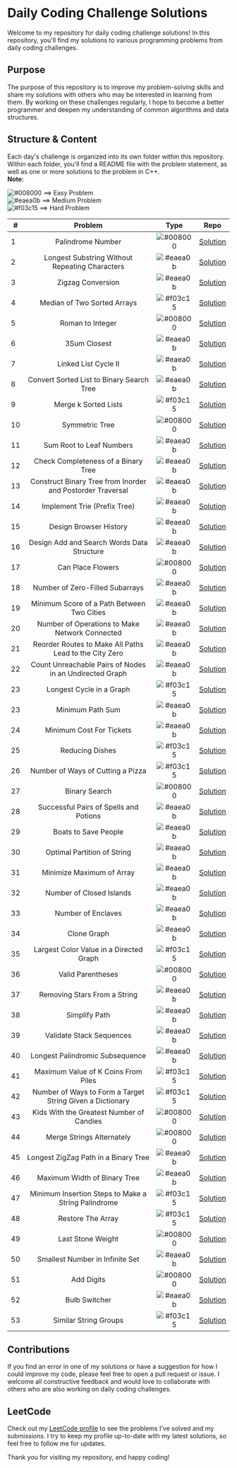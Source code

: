 # Daily Coding Challenge Solutions
Welcome to my repository for daily coding challenge solutions! In this repository, you'll find my solutions to various programming problems from daily coding challenges.

## Purpose
The purpose of this repository is to improve my problem-solving skills and share my solutions with others who may be interested in learning from them. By working on these challenges regularly, I hope to become a better programmer and deepen my understanding of common algorithms and data structures.

## Structure & Content
Each day's challenge is organized into its own folder within this repository. Within each folder, you'll find a README file with the problem statement, as well as one or more solutions to the problem in C++.<br/>
**Note:** 

![#008000](https://placehold.co/10x10/008000/008000.png) ==> Easy Problem<br/>
![#eaea0b](https://placehold.co/15x15/eaea0b/eaea0b.png) ==> Medium Problem<br/>
![#f03c15](https://placehold.co/15x15/f03c15/f03c15.png) ==> Hard Problem

|  #  | Problem                                  |Type | Repo          |
|-----|:----------------------------------------:|:---:|:-------------:|
|  1  |        Palindrome Number                 |![#008000](https://placehold.co/15x15/008000/008000.png)  | [Solution](https://github.com/Mohamed-Khalifa12/Problem-Solving/tree/main/Palindrome%20Number)     |
|  2  |        Longest Substring Without Repeating Characters     |![#eaea0b](https://placehold.co/15x15/eaea0b/eaea0b.png)   | [Solution](https://github.com/Mohamed-Khalifa12/Problem-Solving/tree/main/Longest%20Substring%20Without%20Repeating%20Characters)|
|  3  |        Zigzag Conversion |![#eaea0b](https://placehold.co/15x15/eaea0b/eaea0b.png)     | [Solution](https://github.com/Mohamed-Khalifa12/Problem-Solving/tree/main/Zigzag%20Conversion)     |
|  4   |        Median of Two Sorted Arrays | ![#f03c15](https://placehold.co/15x15/f03c15/f03c15.png)     | [Solution](https://github.com/Mohamed-Khalifa12/Problem-Solving/tree/main/Median%20of%20Two%20Sorted%20Arrays)     |
|  5   |        Roman to Integer |![#008000](https://placehold.co/15x15/008000/008000.png)  | [Solution](https://github.com/Mohamed-Khalifa12/Problem-Solving/tree/main/Roman%20to%20Integer)     |
|  6  |        3Sum Closest   |![#eaea0b](https://placehold.co/15x15/eaea0b/eaea0b.png)     | [Solution](https://github.com/Mohamed-Khalifa12/Problem-Solving/tree/main/3Sum%20Closest)     |
|  7  | Linked List Cycle II           |![#eaea0b](https://placehold.co/15x15/eaea0b/eaea0b.png)     | [Solution](https://github.com/Mohamed-Khalifa12/Problem-Solving/tree/main/Linked%20List%20Cycle%20II)     |
|  8  | Convert Sorted List to Binary Search Tree   |![#eaea0b](https://placehold.co/15x15/eaea0b/eaea0b.png)     | [Solution](https://github.com/Mohamed-Khalifa12/Problem-Solving/tree/main/Convert%20Sorted%20List%20to%20Binary%20Search%20Tree)     |
|  9  | Merge k Sorted Lists    |![#f03c15](https://placehold.co/15x15/f03c15/f03c15.png)     |  [Solution](https://github.com/Mohamed-Khalifa12/Problem-Solving/tree/main/Merge%20k%20Sorted%20Lists)     |
| 10  | Symmetric Tree    |![#008000](https://placehold.co/15x15/008000/008000.png)     |  [Solution](https://github.com/Mohamed-Khalifa12/Problem-Solving/tree/main/Symmetric%20Tree)|
| 11  | Sum Root to Leaf Numbers    |![#eaea0b](https://placehold.co/15x15/eaea0b/eaea0b.png)     |  [Solution](https://github.com/Mohamed-Khalifa12/Problem-Solving/tree/main/Sum%20Root%20to%20Leaf%20Numbers)|
| 12  | Check Completeness of a Binary Tree    |![#eaea0b](https://placehold.co/15x15/eaea0b/eaea0b.png)     |  [Solution](https://github.com/Mohamed-Khalifa12/Problem-Solving/tree/main/Check%20Completeness%20of%20a%20Binary%20Tree)|
| 13  | Construct Binary Tree from Inorder and Postorder Traversal    |![#eaea0b](https://placehold.co/15x15/eaea0b/eaea0b.png)     |  [Solution](https://github.com/Mohamed-Khalifa12/Problem-Solving/tree/main/Construct%20Binary%20Tree%20from%20Inorder%20and%20Postorder%20Traversal)|
| 14  | Implement Trie (Prefix Tree)   |![#eaea0b](https://placehold.co/15x15/eaea0b/eaea0b.png)     |  [Solution](https://github.com/Mohamed-Khalifa12/Problem-Solving/tree/main/Implement%20Trie%20(Prefix%20Tree))|
| 15  | Design Browser History  |![#eaea0b](https://placehold.co/15x15/eaea0b/eaea0b.png)     |  [Solution](https://github.com/Mohamed-Khalifa12/Problem-Solving/tree/main/Design%20Browser%20History)|
| 16  | Design Add and Search Words Data Structure  |![#eaea0b](https://placehold.co/15x15/eaea0b/eaea0b.png)     |  [Solution](https://github.com/Mohamed-Khalifa12/Problem-Solving/tree/main/Design%20Add%20and%20Search%20Words%20Data%20Structure)|
| 17  | Can Place Flowers |![#008000](https://placehold.co/10x10/008000/008000.png)   |  [Solution](https://github.com/Mohamed-Khalifa12/Problem-Solving/tree/main/Can%20Place%20Flowers)|
| 18  | Number of Zero-Filled Subarrays |![#eaea0b](https://placehold.co/15x15/eaea0b/eaea0b.png) |  [Solution](https://github.com/Mohamed-Khalifa12/Problem-Solving/tree/main/Number%20of%20Zero-Filled%20Subarrays)|
| 19  | Minimum Score of a Path Between Two Cities |![#eaea0b](https://placehold.co/15x15/eaea0b/eaea0b.png) |[Solution](https://github.com/Mohamed-Khalifa12/Problem-Solving/tree/main/Minimum%20Score%20of%20a%20Path%20Between%20Two%20Cities)|
| 20  | Number of Operations to Make Network Connected |![#eaea0b](https://placehold.co/15x15/eaea0b/eaea0b.png) |  [Solution](https://github.com/Mohamed-Khalifa12/Problem-Solving/tree/main/Number%20of%20Operations%20to%20Make%20Network%20Connected)|
| 21  | Reorder Routes to Make All Paths Lead to the City Zero |![#eaea0b](https://placehold.co/15x15/eaea0b/eaea0b.png) |  [Solution](https://github.com/Mohamed-Khalifa12/Problem-Solving/tree/main/Reorder%20Routes%20to%20Make%20All%20Paths%20Lead%20to%20the%20City%20Zero)|
| 22  | Count Unreachable Pairs of Nodes in an Undirected Graph |![#eaea0b](https://placehold.co/15x15/eaea0b/eaea0b.png) |  [Solution](https://github.com/Mohamed-Khalifa12/Problem-Solving/tree/main/Count%20Unreachable%20Pairs%20of%20Nodes%20in%20an%20Undirected%20Graph)|
| 23  | Longest Cycle in a Graph |![#f03c15](https://placehold.co/15x15/f03c15/f03c15.png) |  [Solution](https://github.com/Mohamed-Khalifa12/Problem-Solving/tree/main/Longest%20Cycle%20in%20a%20Graph)|
| 23  | Minimum Path Sum |![#eaea0b](https://placehold.co/15x15/eaea0b/eaea0b.png) |  [Solution](https://github.com/Mohamed-Khalifa12/Problem-Solving/tree/main/Minimum%20Path%20Sum)|
| 24  | Minimum Cost For Tickets |![#eaea0b](https://placehold.co/15x15/eaea0b/eaea0b.png) |  [Solution](https://github.com/Mohamed-Khalifa12/Problem-Solving/tree/main/Minimum%20Cost%20For%20Tickets)|
| 25  | Reducing Dishes |![#f03c15](https://placehold.co/15x15/f03c15/f03c15.png) |  [Solution](https://github.com/Mohamed-Khalifa12/Problem-Solving/tree/main/Reducing%20Dishes)|
| 26  | Number of Ways of Cutting a Pizza |![#f03c15](https://placehold.co/15x15/f03c15/f03c15.png)|[Solution](https://github.com/Mohamed-Khalifa12/Problem-Solving/tree/main/Number%20of%20Ways%20of%20Cutting%20a%20Pizza)|
| 27  | Binary Search |![#008000](https://placehold.co/10x10/008000/008000.png) |  [Solution](https://github.com/Mohamed-Khalifa12/Problem-Solving/tree/main/Binary%20Search)|
| 28  | Successful Pairs of Spells and Potions |![#eaea0b](https://placehold.co/15x15/eaea0b/eaea0b.png) |  [Solution](https://github.com/Mohamed-Khalifa12/Problem-Solving/tree/main/Successful%20Pairs%20of%20Spells%20and%20Potions)|
| 29  | Boats to Save People |![#eaea0b](https://placehold.co/15x15/eaea0b/eaea0b.png) |  [Solution](https://github.com/Mohamed-Khalifa12/Problem-Solving/tree/main/Boats%20to%20Save%20People)|
| 30  | Optimal Partition of String |![#eaea0b](https://placehold.co/15x15/eaea0b/eaea0b.png) |  [Solution](https://github.com/Mohamed-Khalifa12/Problem-Solving/tree/main/Optimal%20Partition%20of%20String)|
| 31  | Minimize Maximum of Array | ![#eaea0b](https://placehold.co/15x15/eaea0b/eaea0b.png)  |  [Solution](https://github.com/Mohamed-Khalifa12/Problem-Solving/tree/main/Minimize%20Maximum%20of%20Array) |
| 32  | Number of Closed Islands | ![#eaea0b](https://placehold.co/15x15/eaea0b/eaea0b.png)  |  [Solution](https://github.com/Mohamed-Khalifa12/Problem-Solving/tree/main/Number%20of%20Closed%20Islands) |
| 33  | Number of Enclaves | ![#eaea0b](https://placehold.co/15x15/eaea0b/eaea0b.png)  |  [Solution](https://github.com/Mohamed-Khalifa12/Problem-Solving/tree/main/Number%20of%20Enclaves) |
| 34  | Clone Graph | ![#eaea0b](https://placehold.co/15x15/eaea0b/eaea0b.png)  |  [Solution](https://github.com/Mohamed-Khalifa12/Problem-Solving/tree/main/Clone%20Graph) |
| 35  | Largest Color Value in a Directed Graph | ![#f03c15](https://placehold.co/15x15/f03c15/f03c15.png)  |  [Solution](https://github.com/Mohamed-Khalifa12/Problem-Solving/tree/main/Largest%20Color%20Value%20in%20a%20Directed%20Graph) |
| 36  | Valid Parentheses | ![#008000](https://placehold.co/10x10/008000/008000.png)  |  [Solution](https://github.com/Mohamed-Khalifa12/Problem-Solving/tree/main/Valid%20Parentheses) |
| 37  | Removing Stars From a String | ![#eaea0b](https://placehold.co/15x15/eaea0b/eaea0b.png)  |  [Solution](https://github.com/Mohamed-Khalifa12/Problem-Solving/tree/main/Removing%20Stars%20From%20a%20String) |
| 38  | Simplify Path | ![#eaea0b](https://placehold.co/15x15/eaea0b/eaea0b.png)  |  [Solution](https://github.com/Mohamed-Khalifa12/Problem-Solving/tree/main/Simplify%20Path) |
| 39  | Validate Stack Sequences | ![#eaea0b](https://placehold.co/15x15/eaea0b/eaea0b.png)  |  [Solution](https://github.com/Mohamed-Khalifa12/Problem-Solving/tree/main/Validate%20Stack%20Sequences) |
| 40  | Longest Palindromic Subsequence | ![#eaea0b](https://placehold.co/15x15/eaea0b/eaea0b.png)  |  [Solution](https://github.com/Mohamed-Khalifa12/Problem-Solving/tree/main/Longest%20Palindromic%20Subsequence) |
| 41  | Maximum Value of K Coins From Piles |![#f03c15](https://placehold.co/15x15/f03c15/f03c15.png) |  [Solution](https://github.com/Mohamed-Khalifa12/Problem-Solving/tree/main/Maximum%20Value%20of%20K%20Coins%20From%20Piles)|
| 42  | Number of Ways to Form a Target String Given a Dictionary |![#f03c15](https://placehold.co/15x15/f03c15/f03c15.png) |  [Solution](https://github.com/Mohamed-Khalifa12/Problem-Solving/tree/main/Number%20of%20Ways%20to%20Form%20a%20Target%20String%20Given%20a%20Dictionary)|
| 43  | Kids With the Greatest Number of Candies | ![#008000](https://placehold.co/10x10/008000/008000.png)  |  [Solution](https://github.com/Mohamed-Khalifa12/Problem-Solving/tree/main/Kids%20With%20the%20Greatest%20Number%20of%20Candies) |
| 44  | Merge Strings Alternately | ![#008000](https://placehold.co/10x10/008000/008000.png)  |  [Solution](https://github.com/Mohamed-Khalifa12/Problem-Solving/tree/main/Merge%20Strings%20Alternately) |
| 45  | Longest ZigZag Path in a Binary Tree | ![#eaea0b](https://placehold.co/15x15/eaea0b/eaea0b.png)  |  [Solution](https://github.com/Mohamed-Khalifa12/Problem-Solving/tree/main/Longest%20ZigZag%20Path%20in%20a%20Binary%20Tree) |
| 46  | Maximum Width of Binary Tree | ![#eaea0b](https://placehold.co/15x15/eaea0b/eaea0b.png)  |  [Solution](https://github.com/Mohamed-Khalifa12/Problem-Solving/tree/main/Maximum%20Width%20of%20Binary%20Tree) |
| 47  | Minimum Insertion Steps to Make a String Palindrome | ![#f03c15](https://placehold.co/15x15/f03c15/f03c15.png)  |  [Solution](https://github.com/Mohamed-Khalifa12/Problem-Solving/tree/main/Minimum%20Insertion%20Steps%20to%20Make%20a%20String%20Palindrome) |
| 48  | Restore The Array | ![#f03c15](https://placehold.co/15x15/f03c15/f03c15.png)  |  [Solution](https://github.com/Mohamed-Khalifa12/Problem-Solving/tree/main/Restore%20The%20Array) |
| 49  | Last Stone Weight | ![#008000](https://placehold.co/10x10/008000/008000.png)  |  [Solution](https://github.com/Mohamed-Khalifa12/Problem-Solving/tree/main/Last%20Stone%20Weight) |
| 50  | Smallest Number in Infinite Set | ![#eaea0b](https://placehold.co/15x15/eaea0b/eaea0b.png)  |  [Solution](https://github.com/Mohamed-Khalifa12/Problem-Solving/tree/main/Smallest%20Number%20in%20Infinite%20Set) |
| 51  | Add Digits | ![#008000](https://placehold.co/10x10/008000/008000.png)  |  [Solution](https://github.com/Mohamed-Khalifa12/Problem-Solving/tree/main/Add%20Digits) |
| 52  | Bulb Switcher | ![#eaea0b](https://placehold.co/15x15/eaea0b/eaea0b.png)  |  [Solution](https://github.com/Mohamed-Khalifa12/Problem-Solving/tree/main/Bulb%20Switcher) |
| 53  | Similar String Groups | ![#f03c15](https://placehold.co/15x15/f03c15/f03c15.png)  |  [Solution](https://github.com/Mohamed-Khalifa12/Problem-Solving/tree/main/Similar%20String%20Groups) |



## Contributions
If you find an error in one of my solutions or have a suggestion for how I could improve my code, please feel free to open a pull request or issue. I welcome all constructive feedback and would love to collaborate with others who are also working on daily coding challenges.

## LeetCode
Check out my [LeetCode profile](https://leetcode.com/mohamed_ahmed123/) to see the problems I've solved and my submissions. I try to keep my profile up-to-date with my latest solutions, so feel free to follow me for updates.

Thank you for visiting my repository, and happy coding!
